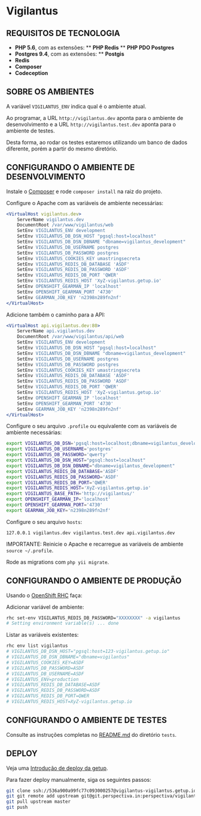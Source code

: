 # Vigilantus

## REQUISITOS DE TECNOLOGIA

* **PHP 5.6**, com as extensões:
** **PHP Redis**
** **PHP PDO Postgres**
* **Postgres 9.4**, com as extensões:
** **Postgis**
* **Redis**
* **Composer**
* **Codeception**

## SOBRE OS AMBIENTES

A variável `VIGILANTUS_ENV` indica qual é o ambiente atual.

Ao programar, a URL `http://vigilantus.dev` aponta para o ambiente de
desenvolvimento e a URL `http://vigilantus.test.dev` aponta para o ambiente de testes.

Desta forma, ao rodar os testes estaremos utilizando um banco de dados diferente,
porém a partir do mesmo diretório.


## CONFIGURANDO O AMBIENTE DE DESENVOLVIMENTO

Instale o [Composer](http://getcomposer.org/) e rode `composer install` na
   raiz do projeto.

Configure o Apache com as variáveis de ambiente necessárias:

```apache
<VirtualHost vigilantus.dev>
    ServerName vigilantus.dev
    DocumentRoot /var/www/vigilantus/web
    SetEnv VIGILANTUS_ENV development
    SetEnv VIGILANTUS_DB_DSN_HOST "pgsql:host=localhost"
    SetEnv VIGILANTUS_DB_DSN_DBNAME "dbname=vigilantus_development"
    SetEnv VIGILANTUS_DB_USERNAME postgres
    SetEnv VIGILANTUS_DB_PASSWORD postgres
    SetEnv VIGILANTUS_COOKIES_KEY umastringsecreta
    SetEnv VIGILANTUS_REDIS_DB_DATABASE 'ASDF'
    SetEnv VIGILANTUS_REDIS_DB_PASSWORD 'ASDF'
    SetEnv VIGILANTUS_REDIS_DB_PORT 'QWER'
    SetEnv VIGILANTUS_REDIS_HOST 'XyZ-vigilantus.getup.io'
    SetEnv OPENSHIFT_GEARMAN_IP 'localhost'
    SetEnv OPENSHIFT_GEARMAN_PORT '4730'
    SetEnv GEARMAN_JOB_KEY 'n2398n289fn2nf'
</VirtualHost>
```

Adicione também o caminho para a API:

```apache
<VirtualHost api.vigilantus.dev:80>
    ServerName api.vigilantus.dev
    DocumentRoot /var/www/vigilantus/api/web
    SetEnv VIGILANTUS_ENV development
    SetEnv VIGILANTUS_DB_DSN_HOST "pgsql:host=localhost"
    SetEnv VIGILANTUS_DB_DSN_DBNAME "dbname=vigilantus_development"
    SetEnv VIGILANTUS_DB_USERNAME postgres
    SetEnv VIGILANTUS_DB_PASSWORD postgres
    SetEnv VIGILANTUS_COOKIES_KEY umastringsecreta
    SetEnv VIGILANTUS_REDIS_DB_DATABASE 'ASDF'
    SetEnv VIGILANTUS_REDIS_DB_PASSWORD 'ASDF'
    SetEnv VIGILANTUS_REDIS_DB_PORT 'QWER'
    SetEnv VIGILANTUS_REDIS_HOST 'XyZ-vigilantus.getup.io'
    SetEnv OPENSHIFT_GEARMAN_IP 'localhost'
    SetEnv OPENSHIFT_GEARMAN_PORT '4730'
    SetEnv GEARMAN_JOB_KEY 'n2398n289fn2nf'
</VirtualHost>
```

Configure o seu arquivo `.profile` ou equivalente com as variáveis de ambiente
necessárias:

```bash
export VIGILANTUS_DB_DSN='pgsql:host=localhost;dbname=vigilantus_development'
export VIGILANTUS_DB_USERNAME='postgres'
export VIGILANTUS_DB_PASSWORD='qwerty'
export VIGILANTUS_DB_DSN_HOST="pgsql:host=localhost"
export VIGILANTUS_DB_DSN_DBNAME="dbname=vigilantus_development"
export VIGILANTUS_REDIS_DB_DATABASE='ASDF'
export VIGILANTUS_REDIS_DB_PASSWORD='ASDF'
export VIGILANTUS_REDIS_DB_PORT='QWER'
export VIGILANTUS_REDIS_HOST='XyZ-vigilantus.getup.io'
export VIGILANTUS_BASE_PATH='http://vigilantus/'
export OPENSHIFT_GEARMAN_IP='localhost'
export OPENSHIFT_GEARMAN_PORT='4730'
export GEARMAN_JOB_KEY='n2398n289fn2nf'
```

Configure o seu arquivo `hosts`:

```
127.0.0.1 vigilantus.dev vigilantus.test.dev api.vigilantus.dev
```

IMPORTANTE: Reinicie o Apache e recarregue as variáveis de ambiente `source ~/.profile`.

Rode as migrations com `php yii migrate`.

## CONFIGURANDO O AMBIENTE DE PRODUÇÃO

Usando o [OpenShift RHC](https://www.openshift.com/developers/rhc-client-tools-install) faça:

Adicionar variável de ambiente:

```bash
rhc set-env VIGILANTUS_REDIS_DB_PASSWORD="XXXXXXXX" -a vigilantus
# Setting environment variable(s) ... done
```

Listar as variáveis existentes:

```bash
rhc env list vigilantus
# VIGILANTUS_DB_DSN_HOST="pgsql:host=123-vigilantus.getup.io"
# VIGILANTUS_DB_DSN_DBNAME="dbname=vigilantus"
# VIGILANTUS_COOKIES_KEY=ASDF
# VIGILANTUS_DB_PASSWORD=ASDF
# VIGILANTUS_DB_USERNAME=ASDF
# VIGILANTUS_ENV=production
# VIGILANTUS_REDIS_DB_DATABASE=ASDF
# VIGILANTUS_REDIS_DB_PASSWORD=ASDF
# VIGILANTUS_REDIS_DB_PORT=QWER
# VIGILANTUS_REDIS_HOST=XyZ-vigilantus.getup.io
```

CONFIGURANDO O AMBIENTE DE TESTES
---------------------------------

Consulte as instruções completas no [README.md](tests/README.md) do diretório `tests`.

DEPLOY
------

Veja uma [Introdução de deploy da getup](https://getupcloud.com/blog/deploy-e-rollback).

Para fazer deploy manualmente, siga os seguintes passos:

```bash
git clone ssh://536a900a99fc77c093000257@vigilantus-vigilantus.getup.io/~/git/vigilantus.git/ vigilantus-deploy
git git remote add upstream git@git.perspectiva.in:perspectiva/vigilantus.git
git pull upstream master
git push
```
